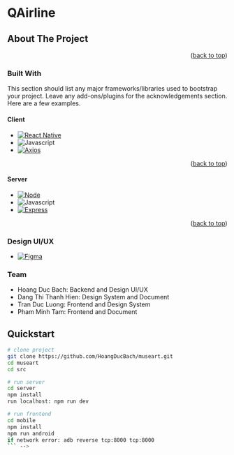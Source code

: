 <h1>QAirline</h1>
<!-- TABLE OF CONTENTS -->
<!-- <details>
  <summary>Table of Contents</summary>
  <ol>
    <li>
      <a href="#about-the-project">About The Project</a>
      <ul>
        <li><a href="#built-with">Built With</a></li>
      </ul>
    </li>
    <li>
      <a href="#getting-started">Getting Started</a>
      <ul>
        <li><a href="#prerequisites">Prerequisites</a></li>
        <li><a href="#installation">Installation</a></li>
      </ul>
    </li>
    <a href="#team">Team</a>
    <li>
    </li>
  </ol>
</details>

<!-- ABOUT THE PROJECT -->

## About The Project

<p align="right">(<a href="#readme-top">back to top</a>)</p>

### Built With

This section should list any major frameworks/libraries used to bootstrap your project. Leave any add-ons/plugins for the acknowledgements section. Here are a few examples.

#### Client

- [![React Native][React-Native.js]][React-Native-url]
- ![Javascript]
- [![Axios][Axios.JS]][SCSS-url]
<p align="right">(<a href="#readme-top">back to top</a>)</p>

#### Server

- [![Node][Node.JS]][Node-url]
- ![Javascript]
- [![Express][Express.JS]][Node-url]
<p align="right">(<a href="#readme-top">back to top</a>)</p>

### Design UI/UX

- [![Figma]][Node-url]

### Team

- Hoang Duc Bach: Backend and Design UI/UX
- Dang Thi Thanh Hien: Design System and Document
- Tran Duc Luong: Frontend and Design System
- Pham Minh Tam: Frontend and Document

<!-- MARKDOWN LINKS & IMAGES -->
<!-- https://www.markdownguide.org/basic-syntax/#reference-style-links -->

[contributors-shield]: https://img.shields.io/github/contributors/othneildrew/Best-README-Template.svg?style=for-the-badge
[contributors-url]: https://github.com/othneildrew/Best-README-Template/graphs/contributors
[forks-shield]: https://img.shields.io/github/forks/othneildrew/Best-README-Template.svg?style=for-the-badge
[forks-url]: https://github.com/othneildrew/Best-README-Template/network/members
[stars-shield]: https://img.shields.io/github/stars/othneildrew/Best-README-Template.svg?style=for-the-badge
[stars-url]: https://github.com/othneildrew/Best-README-Template/stargazers
[issues-shield]: https://img.shields.io/github/issues/othneildrew/Best-README-Template.svg?style=for-the-badge
[issues-url]: https://github.com/othneildrew/Best-README-Template/issues
[license-shield]: https://img.shields.io/github/license/othneildrew/Best-README-Template.svg?style=for-the-badge
[license-url]: https://github.com/othneildrew/Best-README-Template/blob/master/LICENSE.txt
[linkedin-shield]: https://img.shields.io/badge/-LinkedIn-black.svg?style=for-the-badge&logo=linkedin&colorB=555
[linkedin-url]: https://linkedin.com/in/othneildrew
[product-screenshot]: images/screenshot.png
[React-Native.js]: https://img.shields.io/badge/React_Native-20232A?style=for-the-badge&logo=react&logoColor=61DAFB
[React-Native-url]: https://reactnative.dev/
[Javascript]: https://img.shields.io/badge/JavaScript-F7DF1E?style=for-the-badge&logo=javascript&logoColor=black
[Redux.js]: https://img.shields.io/badge/Redux-593D88?style=for-the-badge&logo=redux&logoColor=white
[Redux-url]: https://redux.js.org/
[SCSS]: https://img.shields.io/badge/Sass-CC6699?style=for-the-badge&logo=sass&logoColor=white
[SCSS-URL]: https://sass-lang.com/
[Node.JS]: https://img.shields.io/badge/Node.js-43853D?style=for-the-badge&logo=node.js&logoColor=white
[Node-url]: https://nodejs.org/
[Typescript]: https://img.shields.io/badge/TypeScript-007ACC?style=for-the-badge&logo=typescript&logoColor=white
[Express.JS]: https://img.shields.io/badge/Express.js-404D59?style=for-the-badge
[Express-url]: https://expressjs.com/
[Axios.JS]: https://img.shields.io/badge/AXIOS-007ACC?style=for-the-badge&logo=axios&color=%23000000
[Axios-url]: https://axios-http.com/
[Figma]: https://img.shields.io/badge/Figma-222222?style=for-the-badge&logo=figma
[Figma-url]: https://www.figma.com/

## Quickstart

```bash
# clone project
git clone https://github.com/HoangDucBach/museart.git
cd museart
cd src

# run server
cd server
npm install
run localhost: npm run dev

# run frontend
cd mobile
npm install
npm run android
if network error: adb reverse tcp:8000 tcp:8000
``` -->